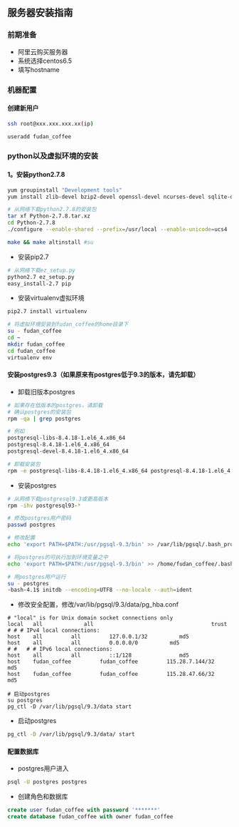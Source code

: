 ## 服务器安装指南

### 前期准备

* 阿里云购买服务器
* 系统选择centos6.5
* 填写hostname

### 机器配置

#### 创建新用户

```bash
ssh root@xxx.xxx.xxx.xx(ip)

useradd fudan_coffee
```

### python以及虚拟环境的安装

#### 1。安装python2.7.8

```bash
yum groupinstall "Development tools"
yum install zlib-devel bzip2-devel openssl-devel ncurses-devel sqlite-devel readline-devel tk-devel gdbm-devel db4-devel libpcap-devel python-devel
```

```bash
# 从网络下载python2.7.8的安装包
tar xf Python-2.7.8.tar.xz
cd Python-2.7.8
./configure --enable-shared --prefix=/usr/local --enable-unicode=ucs4

make && make altinstall #su
```

* 安装pip2.7

```bash
# 从网络下载ez_setup.py
python2.7 ez_setup.py
easy_install-2.7 pip
```

* 安装virtualenv虚拟环境

```bash
pip2.7 install virtualenv

# 将虚拟环境安装到fudan_coffee的home目录下
su - fudan_coffee
cd ~
mkdir fudan_coffee
cd fudan_coffee
virtualenv env
```

#### 安装postgres9.3（如果原来有postgres低于9.3的版本，请先卸载）

* 卸载旧版本postgres

```bash
# 如果存在低版本的postgres，请卸载
# 确认postgres的安装包
rpm -qa | grep postgres

# 例如
postgresql-libs-8.4.18-1.el6_4.x86_64
postgresql-8.4.18-1.el6_4.x86_64
postgresql-devel-8.4.18-1.el6_4.x86_64

# 卸载安装包
rpm -e postgresql-libs-8.4.18-1.el6_4.x86_64 postgresql-8.4.18-1.el6_4.x86_64 postgresql-devel-8.4.18-1.el6_4.x86_64
```

* 安装postgres

```bash
# 从网络下载postgresql9.3或更高版本
rpm -ihv postgresql93-*

# 修改postgres用户密码
passwd postgres

# 修改配置
echo 'export PATH=$PATH:/usr/pgsql-9.3/bin' >> /var/lib/pgsql/.bash_profile #su

# 将postgres的可执行加到环境变量之中
echo 'export PATH=$PATH:/usr/pgsql-9.3/bin' >> /home/fudan_coffee/.bash_profile #su

# 用postgres用户运行
su - postgres
-bash-4.1$ initdb --encoding=UTF8 --no-locale --auth=ident
```

* 修改安全配置，修改/var/lib/pgsql/9.3/data/pg\_hba.conf

```
# "local" is for Unix domain socket connections only
local   all             all                                     trust
# # # IPv4 local connections:
host    all         all         127.0.0.1/32          md5
host    all         all         0.0.0.0/0          md5
# #   # # IPv6 local connections:
host    all         all         ::1/128               md5
host    fudan_coffee         fudan_coffee         115.28.7.144/32               md5
host    fudan_coffee         fudan_coffee         115.28.47.66/32               md5
```

```
# 启动postgres
su postgres
pg_ctl -D /var/lib/pgsql/9.3/data start

```



* 启动postgres

```bash
pg_ctl -D /var/lib/pgsql/9.3/data/ start
```

#### 配置数据库

* postgres用户进入

```bash
psql -U postgres postgres
```

* 创建角色和数据库

```sql
create user fudan_coffee with password '*******'
create database fudan_coffee with owner fudan_coffee
```
